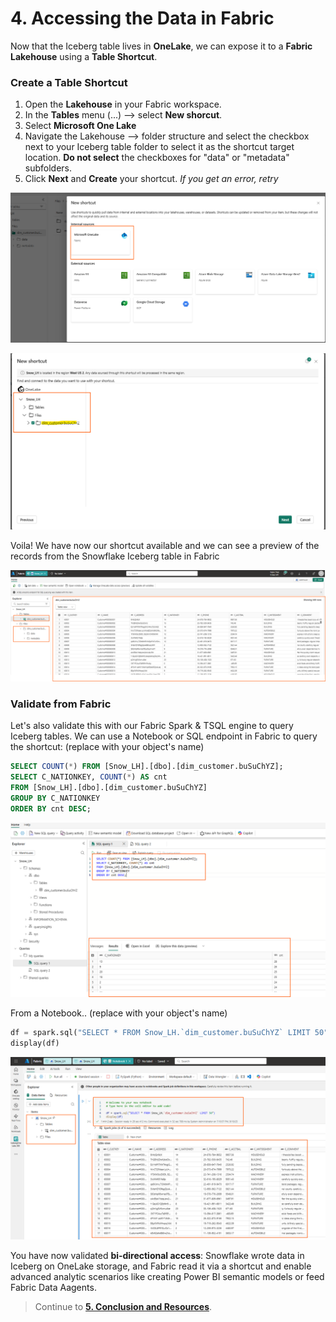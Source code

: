 # 4. Accessing the Data in Fabric

Now that the Iceberg table lives in **OneLake**, we can expose it to a **Fabric Lakehouse** using a **Table Shortcut**.

### Create a Table Shortcut
1. Open the **Lakehouse** in your Fabric workspace.
2. In the **Tables** menu (...) --> select **New shorcut**.
3. Select **Microsoft One Lake**
4. Navigate the Lakehouse --> folder structure and select the checkbox next to your Iceberg table folder to select it as the shortcut target location. **Do not select** the checkboxes for "data" or "metadata" subfolders.
5. Click **Next** and **Create** your shortcut. *If you get an error, retry*

![Snowflake](img/shorcut_1.png)

![Snowflake](img/shorcut_2.png)

Voila! We have now our shortcut available and we can see a preview of the records from the Snowflake Iceberg table in Fabric

![Snowflake](img/shorcut_3.png)


### Validate from Fabric
Let's also validate this with our Fabric Spark & TSQL engine to query Iceberg tables. We can use a Notebook or SQL endpoint in Fabric to query the shortcut:
(replace with your object's name)
```sql
SELECT COUNT(*) FROM [Snow_LH].[dbo].[dim_customer.buSuChYZ];
SELECT C_NATIONKEY, COUNT(*) AS cnt
FROM [Snow_LH].[dbo].[dim_customer.buSuChYZ]
GROUP BY C_NATIONKEY
ORDER BY cnt DESC;
```
![Snowflake](img/shorcut_4.png)

From a Notebook.. (replace with your object's name)

```python
df = spark.sql("SELECT * FROM Snow_LH.`dim_customer.buSuChYZ` LIMIT 50")
display(df)
```

![Snowflake](img/shorcut_5.png)



You have now validated **bi‑directional access**: Snowflake wrote data in Iceberg on OneLake storage, and Fabric read it via a shortcut and enable advanced analytic scenarios like creating Power BI semantic models or feed Fabric Data Aagents.
  
> Continue to **[5. Conclusion and Resources](05-conclusion-and-resources.md)**.
